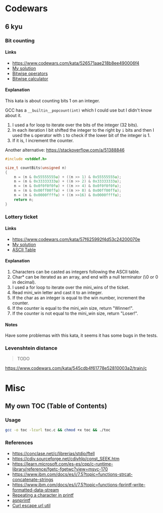 # Codewars

## 6 kyu

### Bit counting

#### Links

- https://www.codewars.com/kata/526571aae218b8ee490006f4
- [My solution](./6-kyu/526571aae218b8ee490006f4.c)
- [Bitwise operators](https://www.geeksforgeeks.org/bitwise-operators-in-c-cpp/)
- [Bitwise calculator](https://bitwisecmd.com/)

#### Explanation

This kata is about counting bits 1 on an integer.

GCC has a `__builtin__popcount(int)` which I could use but I didn't know about it.

1. I used a for loop to iterate over the bits of the integer (32 bits).
2. In each iteration I bit shifted the integer to the right by `i` bits and then I used the `&` operator with `1` to check if the lower bit of the integer is 1.
3. If it is, I increment the counter.

Another alternative: https://stackoverflow.com/a/51388846

```c
#include <stddef.h>

size_t countBits(unsigned n)
{
    n = (n & 0x55555555u) + ((n >> 1) & 0x55555555u);
    n = (n & 0x33333333u) + ((n >> 2) & 0x33333333u);
    n = (n & 0x0f0f0f0fu) + ((n >> 4) & 0x0f0f0f0fu);
    n = (n & 0x00ff00ffu) + ((n >> 8) & 0x00ff00ffu);
    n = (n & 0x0000ffffu) + ((n >>16) & 0x0000ffffu);
    return n;
}
```

### Lottery ticket

#### Links

- https://www.codewars.com/kata/57f625992f4d53c24200070e
- [My solution](./6-kyu/57f625992f4d53c24200070e.c)
- [ASCII Table](https://www.ascii-code.com/)

#### Explanation

1. Characters can be casted as integers following the ASCII table.
2. Char\* can be iterated as an array, and end with a null terminator (\0 or 0 in decimal).
3. I used a for loop to iterate over the mini_wins of the ticket.
4. Read mini_win letter and cast it to an integer.
5. If the char as an integer is equal to the win number, increment the counter.
6. If the counter is equal to the mini_win size, return "Winner!".
7. If the counter is not equal to the mini_win size, return "Loser!".

#### Notes

Have some problemas with this kata, it seems it has some bugs in the tests.

### Levenshtein distance

> TODO

https://www.codewars.com/kata/545cdb4f61778e52810003a2/train/c

# Misc

## My own TOC (Table of Contents)

### Usage

```bash
gcc -o toc -lcurl toc.c && chmod +x toc && ./toc
```

### References

- https://conclase.net/c/librerias/stdio/ftell
- https://cdiv.sourceforge.net/cdivhlp/const_SEEK.htm
- https://learn.microsoft.com/es-es/cpp/c-runtime-library/reference/fgetc-fgetwc?view=msvc-170
- https://www.ibm.com/docs/es/i/7.5?topic=functions-strcat-concatenate-strings
- https://www.ibm.com/docs/es/i/7.5?topic=functions-fprintf-write-formatted-data-stream
- [Repeating a character in printf](https://stackoverflow.com/a/16299867)
- [asnprintf](https://stackoverflow.com/a/23842944)
- [Curl escape url util](https://curl.se/libcurl/c/curl_easy_escape.html)
